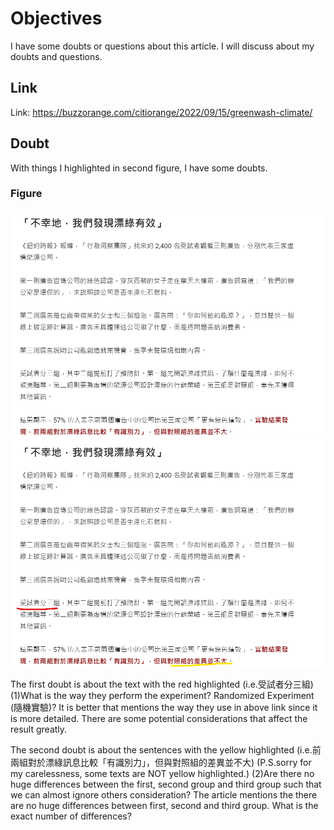 # Objectives
I have some doubts or questions about this article. I will discuss about my doubts and questions.
## Link
Link: https://buzzorange.com/citiorange/2022/09/15/greenwash-climate/
## Doubt 
With things I highlighted in second figure, I have some doubts.

### Figure
<img src="https://github.com/40843245/Environment/blob/main/Environment_screenshot1.png">
<img src="https://github.com/40843245/Environment/blob/main/Environment_screenshot1_2.png">

The first doubt is about the text with the red highlighted (i.e.受試者分三組)
(1)What is the way they perform the experiment? Randomized Experiment (隨機實驗)?
It is better that mentions the way they use in above link since it is more detailed.
There are some potential considerations that affect the result greatly.

The second doubt is about the sentences with the yellow highlighted (i.e.前兩組對於漂綠訊息比較「有識別力」，但與對照組的差異並不大) 
(P.S.sorry for my carelessness, some texts are NOT yellow highlighted.)
(2)Are there no huge differences between the first, second group and third group such that we can almost ignore others consideration?
The article mentions the there are no huge differences between first, second and third group.
What is the exact number of differences?
